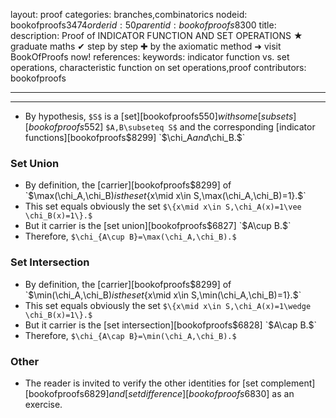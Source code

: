 layout: proof
categories: branches,combinatorics
nodeid: bookofproofs$3474
orderid: 50
parentid: bookofproofs$8300
title: 
description: Proof of INDICATOR FUNCTION AND SET OPERATIONS ★ graduate maths ✔ step by step ✚ by the axiomatic method ➜ visit BookOfProofs now!
references: 
keywords: indicator function vs. set operations, characteristic function on set operations,proof
contributors: bookofproofs

---


---

* By hypothesis, `$S$` is a [set][bookofproofs$550] with some [subsets][bookofproofs$552] `$A,B\subseteq S$` and the corresponding [indicator functions][bookofproofs$8299] `$\chi_A$` and `$\chi_B.$` 

### Set Union

* By definition, the [carrier][bookofproofs$8299] of `$\max(\chi_A,\chi_B)$` is the set `$\{x\mid x\in S,\max(\chi_A,\chi_B)=1\}.$`
* This set equals obviously the set `$\{x\mid x\in S,\chi_A(x)=1\vee \chi_B(x)=1\}.$`
* But it carrier is the [set union][bookofproofs$6827] `$A\cup B.$`
* Therefore, `$\chi_{A\cup B}=\max(\chi_A,\chi_B).$`

### Set Intersection

* By definition, the [carrier][bookofproofs$8299] of `$\min(\chi_A,\chi_B)$` is the set `$\{x\mid x\in S,\min(\chi_A,\chi_B)=1\}.$`
* This set equals obviously the set `$\{x\mid x\in S,\chi_A(x)=1\wedge \chi_B(x)=1\}.$`
* But it carrier is the [set intersection][bookofproofs$6828] `$A\cap B.$`
* Therefore, `$\chi_{A\cap B}=\min(\chi_A,\chi_B).$`

### Other

* The reader is invited to verify the other identities for [set complement][bookofproofs$6829] and [set difference][bookofproofs$6830] as an exercise.
